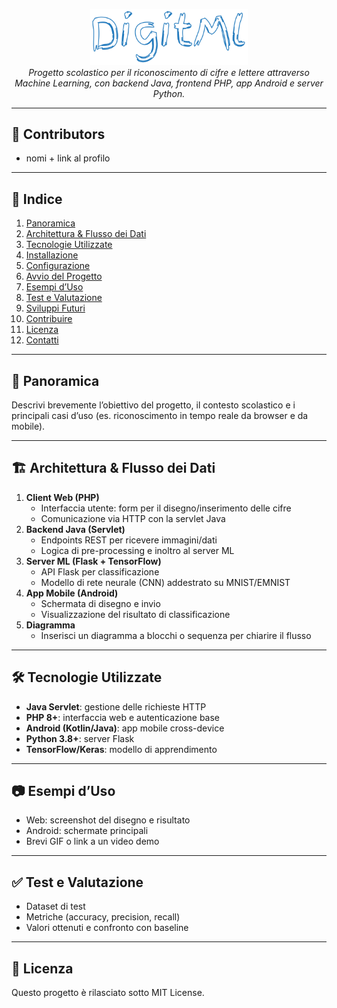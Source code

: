<p align=center>
<img src="https://github.com/paolomalgarin/DigitML/blob/main/README%20-%20Stuff/animated-logo.svg" alt='logo animato' width=50%> <br>
<i width=80%>Progetto scolastico per il riconoscimento di cifre e lettere attraverso Machine Learning, con backend Java, frontend PHP, app Android e server Python.</i>
</p>

---

## 🤝 Contributors
- nomi + link al profilo

---

## 📖 Indice

1. [Panoramica](#panoramica)  
2. [Architettura & Flusso dei Dati](#architettura--flusso-dei-dati)  
3. [Tecnologie Utilizzate](#tecnologie-utilizzate)  
4. [Installazione](#installazione)  
5. [Configurazione](#configurazione)  
6. [Avvio del Progetto](#avvio-del-progetto)  
7. [Esempi d’Uso](#esempi-duso)  
8. [Test e Valutazione](#test-e-valutazione)  
9. [Sviluppi Futuri](#sviluppi-futuri)  
10. [Contribuire](#contribuire)  
11. [Licenza](#licenza)  
12. [Contatti](#contatti)  

---

## 📌 Panoramica

Descrivi brevemente l’obiettivo del progetto, il contesto scolastico e i principali casi d’uso (es. riconoscimento in tempo reale da browser e da mobile).

---

## 🏗️ Architettura & Flusso dei Dati

1. **Client Web (PHP)**  
   - Interfaccia utente: form per il disegno/inserimento delle cifre  
   - Comunicazione via HTTP con la servlet Java  
2. **Backend Java (Servlet)**  
   - Endpoints REST per ricevere immagini/dati  
   - Logica di pre-processing e inoltro al server ML  
3. **Server ML (Flask + TensorFlow)**  
   - API Flask per classificazione  
   - Modello di rete neurale (CNN) addestrato su MNIST/EMNIST  
4. **App Mobile (Android)**  
   - Schermata di disegno e invio  
   - Visualizzazione del risultato di classificazione  
5. **Diagramma**  
   - Inserisci un diagramma a blocchi o sequenza per chiarire il flusso  

---

## 🛠️ Tecnologie Utilizzate

- **Java Servlet**: gestione delle richieste HTTP  
- **PHP 8+**: interfaccia web e autenticazione base  
- **Android (Kotlin/Java)**: app mobile cross-device  
- **Python 3.8+**: server Flask  
- **TensorFlow/Keras**: modello di apprendimento  

---

## 📷 Esempi d’Uso

- Web: screenshot del disegno e risultato
- Android: schermate principali
- Brevi GIF o link a un video demo

---

## ✅ Test e Valutazione
- Dataset di test
- Metriche (accuracy, precision, recall)
- Valori ottenuti e confronto con baseline

---

## 📄 Licenza
Questo progetto è rilasciato sotto MIT License.
